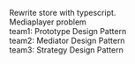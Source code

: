 Rewrite store with typescript.  
Mediaplayer problem       
team1: Prototype Design Pattern     
team2: Mediator Design Pattern      
team3: Strategy Design Pattern      
